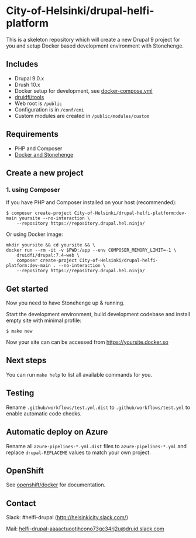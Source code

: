 # City-of-Helsinki/drupal-helfi-platform

This is a skeleton repository which will create a new Drupal 9 project for you and setup Docker based development
environment with Stonehenge.

## Includes

- Drupal 9.0.x
- Drush 10.x
- Docker setup for development, see [docker-compose.yml](docker-compose.yml)
- [druidfi/tools](https://github.com/druidfi/tools)
- Web root is `/public`
- Configuration is in `/conf/cmi`
- Custom modules are created in `/public/modules/custom`

## Requirements

- PHP and Composer
- [Docker and Stonehenge](https://github.com/druidfi/guidelines/blob/master/docs/local_dev_env.md)

## Create a new project

### 1. using Composer

If you have PHP and Composer installed on your host (recommended):

```
$ composer create-project City-of-Helsinki/drupal-helfi-platform:dev-main yoursite --no-interaction \
    --repository https://repository.drupal.hel.ninja/
```

Or using Docker image:

```
mkdir yoursite && cd yoursite && \
docker run --rm -it -v $PWD:/app --env COMPOSER_MEMORY_LIMIT=-1 \
    druidfi/drupal:7.4-web \
    composer create-project City-of-Helsinki/drupal-helfi-platform:dev-main . --no-interaction \
    --repository https://repository.drupal.hel.ninja/
```

## Get started

Now you need to have Stonehenge up & running.

Start the development environment, build development codebase and install empty site with minimal profile:

```
$ make new
```

Now your site can can be accessed from https://yoursite.docker.so

## Next steps

You can run `make help` to list all available commands for you.

## Testing

Rename `.github/workflows/test.yml.dist` to `.github/workflows/test.yml` to enable automatic code checks.

## Automatic deploy on Azure

Rename all `azure-pipelines-*.yml.dist` files to `azure-pipelines-*.yml` and replace `drupal-REPLACEME` values to match your own project.

## OpenShift

See [openshift/docker](openshift/docker) for documentation.

## Contact

Slack: #helfi-drupal (http://helsinkicity.slack.com/)

Mail: helfi-drupal-aaaactuootjhcono73gc34rj2u@druid.slack.com
